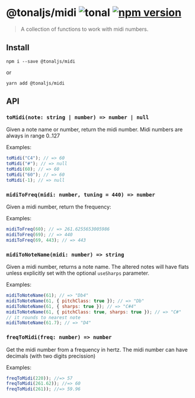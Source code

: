 # @tonaljs/midi ![tonal](https://img.shields.io/badge/@tonaljs-midi-yellow.svg?style=flat-square) [![npm version](https://img.shields.io/npm/v/@tonaljs/midi.svg?style=flat-square)](https://www.npmjs.com/package/@tonaljs/midi)

> A collection of functions to work with midi numbers.

## Install

`npm i --save @tonaljs/midi`

or

`yarn add @tonaljs/midi`

## API

### `toMidi(note: string | number) => number | null`

Given a note name or number, return the midi number. Midi numbers are always in range 0..127

Examples:

```js
toMidi("C4"); // => 60
toMidi("#"); // => null
toMidi(60); // => 60
toMidi("60"); // => 60
toMidi(-1); // => null
```

### `midiToFreq(midi: number, tuning = 440) => number`

Given a midi number, return the frequency:

Examples:

```js
midiToFreq(60); // => 261.6255653005986
midiToFreq(69); // => 440
midiToFreq(69, 443); // => 443
```

### `midiToNoteName(midi: number) => string`

Given a midi number, returns a note name. The altered notes will have flats unless explicitly set with the optional `useSharps` parameter.

Examples:

```js
midiToNoteName(61); // => "Db4"
midiToNoteName(61, { pitchClass: true }); // => "Db"
midiToNoteName(61, { sharps: true }); // => "C#4"
midiToNoteName(61, { pitchClass: true, sharps: true }); // => "C#"
// it rounds to nearest note
midiToNoteName(61.7); // => "D4"
```

### `freqToMidi(freq: number) => number`

Get the midi number from a frequency in hertz. The midi number can have decimals (with two digits precission)

Examples:

```js
freqToMidi(220)); //=> 57
freqToMidi(261.62)); //=> 60
freqToMidi(261)); //=> 59.96
```
